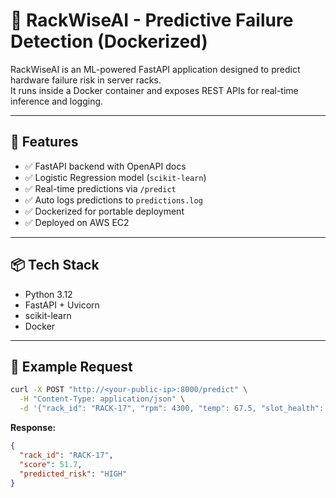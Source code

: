 # 🧠 RackWiseAI - Predictive Failure Detection (Dockerized)

RackWiseAI is an ML-powered FastAPI application designed to predict hardware failure risk in server racks.  
It runs inside a Docker container and exposes REST APIs for real-time inference and logging.

---

## 🚀 Features

- ✅ FastAPI backend with OpenAPI docs
- ✅ Logistic Regression model (`scikit-learn`)
- ✅ Real-time predictions via `/predict`
- ✅ Auto logs predictions to `predictions.log`
- ✅ Dockerized for portable deployment
- ✅ Deployed on AWS EC2

---

## 📦 Tech Stack

- Python 3.12
- FastAPI + Uvicorn
- scikit-learn
- Docker

---

## 🧪 Example Request

```bash
curl -X POST "http://<your-public-ip>:8000/predict" \
  -H "Content-Type: application/json" \
  -d '{"rack_id": "RACK-17", "rpm": 4300, "temp": 67.5, "slot_health": 65}'

```
**Response:**
```json
{
  "rack_id": "RACK-17",
  "score": 51.7,
  "predicted_risk": "HIGH"
}
```

